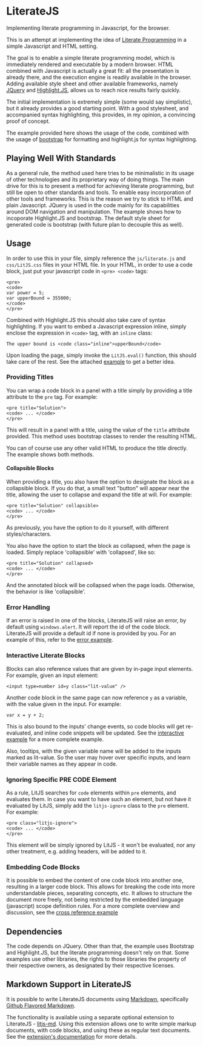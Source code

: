 # LiterateJS
Implementing literate programming in Javascript, for the browser.

This is an attempt at implementing the idea of [Literate Programming](https://en.wikipedia.org/wiki/Literate_programming) in a simple Javascript and HTML setting.

The goal is to enable a simple literate programming model, which is immediately rendered and executable by a modern browser.
HTML combined with Javascript is actually a great fit: all the presentation is already there, and the execution engine is readily available in the browser.
Adding available style sheet and other available frameworks, namely [JQuery](https://jquery.com/) and [Highlight.JS](https://highlightjs.org/), allows us to reach nice results fairly quickly.

The initial implementation is extremely simple (some would say simplistic), but it already provides a good starting point.
With a good stylesheet, and accompanied syntax highlighting, this provides, in my opinion, a convincing proof of concept.

The example provided here shows the usage of the code, combined with the usage of [bootstrap](http://getbootstrap.com/css/) for formatting and highlight.js for syntax highlighting.

## Playing Well With Standards

As a general rule, the method used here tries to be minimalistic in its usage of other technologies and its proprietary way of doing things.
The main drive for this is to present a method for achieving literate programming, but still be open to other standards and tools.
To enable easy incorporation of other tools and frameworks. This is the reason we try to stick to HTML and plain Javascript. JQuery is used in the code mainly for its capabilities around DOM navigation and manipulation.
The example shows how to incoporate Highlight.JS and bootstrap. The default style sheet for generated code is bootstrap (with future plan to decouple this as well).


## Usage

In order to use this in your file, simply reference the `js/literate.js` and `css/LitJS.css` files in your HTML file.
In your HTML, in order to use a code block, just put your javascript code in `<pre> <code>` tags:

```
<pre>
<code>
var power = 5;
var upperBound = 355000;
</code>
</pre>
```
Combined with Highlight.JS this should also take care of syntax highlighting.
If you want to embed a Javascript expression inline, simply enclose the expression in `<code>` tag, with an `inline` class:

```
The upper bound is <code class="inline">upperBound</code>
```

Upon loading the page, simply invoke the `LitJS.eval()` function, this should take care of the rest.
See the attached [example](https://github.com/slior/LiterateJS/blob/master/examples/euler30.html) to get a better idea.

### Providing Titles
You can wrap a code block in a panel with a title simply by providing a title attribute to the `pre` tag.
For example:
```
<pre title="Solution">
<code> ... </code>
</pre>
```

This will result in a panel with a title, using the value of the `title` attribute provided.
This method uses bootstrap classes to render the resulting HTML.

You can of course use any other valid HTML to produce the title directly. The example shows both methods.

#### Collapsible Blocks

When providing a title, you also have the option to designate the block as a collapsible block.
If you do that, a small text "button" will appear near the title, allowing the user to collapse and expand the title at will.
For example:
```
<pre title="Solution" collapsible>
<code> ... </code>
</pre>
```

As previously, you have the option to do it yourself, with different styles/characters.

You also have the option to start the block as collapsed, when the page is loaded. Simply replace 'collapsible' with 'collapsed', like so:
```
<pre title="Solution" collapsed>
<code> ... </code>
</pre>
```
And the annotated block will be collapsed when the page loads. Otherwise, the behavior is like 'collapsible'.


### Error Handling
If an error is raised in one of the blocks, LiterateJS will raise an error, by default using `windows.alert`.
It will report the id of the code block. LiterateJS will provide a default id if none is provided by you.
For an example of this, refer to the [error example](https://github.com/slior/LiterateJS/blob/master/examples/error_example.html).

### Interactive Literate Blocks
Blocks can also reference values that are given by in-page input elements.
For example, given an input element:
```
<input type=number id=y class="lit-value" />
```
Another code block in the same page can now reference `y` as a variable, with the value given in the input.
For example:
```
var x = y + 2;
```
This is also bound to the inputs' change events, so code blocks will get re-evaluated, and inline code snippets will be updated.
See the [interactive example](https://github.com/slior/LiterateJS/blob/master/examples/interactive_example.html) for a more complete example.

Also, tooltips, with the given variable name will be added to the inputs marked as lit-value. So the user may hover over specific inputs, and learn their variable names as they appear in code.

### Ignoring Specific PRE CODE Element
As a rule, LitJS searches for `code` elements within `pre` elements, and evaluates them.
In case you want to have such an element, but not have it evaluated by LitJS, simply add the `litjs-ignore` class to the `pre` element.
For example:
```
<pre class="litjs-ignore">
<code> ... </code>
</pre>
```

This element will be simply ignored by LitJS - it won't be evaluated, nor any other treatment, e.g. adding headers, will be added to it.

### Embedding Code Blocks
It is possible to embed the content of one code block into another one, resulting in a larger code block.
This allows for breaking the code into more understandable pieces, separating concepts, etc. It allows to structure the document more freely, not being restricted by the embedded language (javascript) scope definition rules.
For a more complete overview and discussion, see the [cross reference example](https://github.com/slior/LiterateJS/blob/master/examples/cross_reference_example.html)

## Dependencies

The code depends on JQuery. Other than that, the example uses Bootstrap and Highlight.JS, but the literate programming doesn't rely on that.
Some examples use other libraries, the rights to those libraries the property of their respective owners, as designated by their respective licenses.

## Markdown Support in LiterateJS

It is possible to write LiterateJS documents using [Markdown](https://en.wikipedia.org/wiki/Markdown), specifically [Github Flavored Markdown](https://help.github.com/articles/markdown-basics/).

The functionality is available using a separate optional extension to LiterateJS - [litjs-md](https://github.com/slior/LiterateJS/tree/master/extensions/litjs_md). Using this extension allows one to write simple markup documents, with code blocks, and using these as regular text documents.
See the [extension's documentation](https://github.com/slior/LiterateJS/blob/master/extensions/litjs_md/Markdown_Support.md) for more details.
